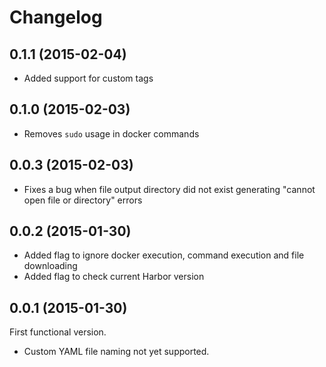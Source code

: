# Changelog
## 0.1.1 (2015-02-04)
+ Added support for custom tags

## 0.1.0 (2015-02-03)
+ Removes `sudo` usage in docker commands

## 0.0.3 (2015-02-03)
+ Fixes a bug when file output directory did not exist generating "cannot open file or directory" errors

## 0.0.2 (2015-01-30)
+ Added flag to ignore docker execution, command execution and file downloading
+ Added flag to check current Harbor version

## 0.0.1 (2015-01-30)
First functional version.
+ Custom YAML file naming not yet supported.